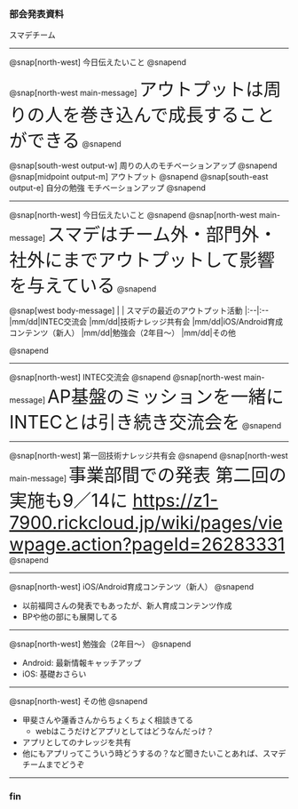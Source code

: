 <!-- ---?color=#222222 -->

### 部会発表資料


スマデチーム


---

@snap[north-west]
今日伝えたいこと
@snapend

@snap[north-west main-message]
<span style="font-size: xx-large;">アウトプットは周りの人を巻き込んで成長することができる</span>
@snapend

@snap[south-west output-w]
周りの人のモチベーションアップ
@snapend
@snap[midpoint output-m]
アウトプット
@snapend
@snap[south-east output-e]
自分の勉強
モチベーションアップ
@snapend

---

@snap[north-west]
今日伝えたいこと
@snapend
@snap[north-west main-message]
<span style="font-size: xx-large">スマデはチーム外・部門外・社外にまでアウトプットして影響を与えている</span>
@snapend

@snap[west body-message]
|  | スマデの最近のアウトプット活動
|:--|:--
|mm/dd|INTEC交流会
|mm/dd|技術ナレッジ共有会
|mm/dd|iOS/Android育成コンテンツ（新人）
|mm/dd|勉強会（2年目〜）
|mm/dd|その他

@snapend

---

@snap[north-west]
INTEC交流会
@snapend
@snap[north-west main-message]
<span style="font-size: xx-large">AP基盤のミッションを一緒に
INTECとは引き続き交流会を</span>
@snapend

---

@snap[north-west]
第一回技術ナレッジ共有会
@snapend
@snap[north-west main-message]
<span style="font-size: xx-large">事業部間での発表
第二回の実施も9／14に
  https://z1-7900.rickcloud.jp/wiki/pages/viewpage.action?pageId=26283331</span>
@snapend


---

@snap[north-west]
iOS/Android育成コンテンツ（新人）
@snapend
* 以前福岡さんの発表でもあったが、新人育成コンテンツ作成
* BPや他の部にも展開してる


---

@snap[north-west]
勉強会（2年目〜）
@snapend
* Android: 最新情報キャッチアップ
* iOS: 基礎おさらい

---

@snap[north-west]
その他
@snapend
* 甲斐さんや蓮香さんからちょくちょく相談きてる
  * webはこうだけどアプリとしてはどうなんだっけ？
* アプリとしてのナレッジを共有
* 他にもアプリってこういう時どうするの？など聞きたいことあれば、スマデチームまでどうぞ

---

### fin
